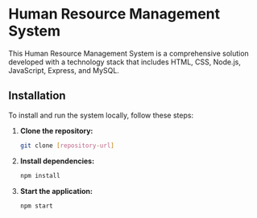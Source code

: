 # Human Resource Management System

This Human Resource Management System is a comprehensive solution developed with a technology stack that includes HTML, CSS, Node.js, JavaScript, Express, and MySQL. 

## Installation

To install and run the system locally, follow these steps:

1. **Clone the repository:**
   ```bash
   git clone [repository-url]
2. **Install dependencies:**
   ```bash
   npm install
3. **Start the application:**
   ```bash
   npm start

 
